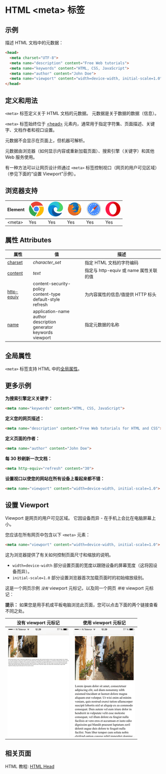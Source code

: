 HTML \<meta> 标签
===

## 示例

描述 HTML 文档中的元数据：

```html
<head>
  <meta charset="UTF-8">
  <meta name="description" content="Free Web tutorials">
  <meta name="keywords" content="HTML, CSS, JavaScript">
  <meta name="author" content="John Doe">
  <meta name="viewport" content="width=device-width, initial-scale=1.0">
</head>
```

## 定义和用法

`<meta>` 标签定义关于 HTML 文档的元数据。 元数据是关于数据的数据（信息）。

`<meta>` 标签始终位于 [\<head>](./head.md) 元素内，通常用于指定字符集、页面描述、关键字、文档作者和视口设置。

元数据不会显示在页面上，但机器可解析。

元数据由浏览器（如何显示内容或重新加载页面）、搜索引擎（关键字）和其他 Web 服务使用。

有一种方法可以让网页设计师通过 `<meta>` 标签控制视口（网页的用户可见区域）（参见下面的“设置 Viewport”示例）。

## 浏览器支持

| Element | ![chrome][1] | ![edge][2] | ![firefox][3] | ![safari][4] | ![opera][5] |
| ------- | --- | --- | --- | --- | --- |
| \<meta> | Yes | Yes | Yes | Yes | Yes |

## 属性 Attributes

| 属性 | 值 | 描述 |
| ---- | ---- | ---- |
| [charset](./meta_charset.md)       | *character\_set* | 指定 HTML 文档的字符编码 |
| [content](./meta_content.md)       | *text* | 指定与 http-equiv 或 name 属性关联的值 |
| [http-equiv](./meta_http_equiv.md) | content-security-policy<br>content-type<br>default-style<br>refresh       | 为内容属性的信息/值提供 HTTP 标头 |
| [name](./meta_name.md)             | application-name<br>author<br>description<br>generator<br>keywords<br>viewport | 指定元数据的名称 |

## 全局属性

`<meta>` 标签支持 HTML 中的[全局属性](../reference/standardattributes.md)。

## 更多示例

**为搜索引擎定义关键字：**

```html
<meta name="keywords" content="HTML, CSS, JavaScript">
```

**定义您的网页描述：**

```html
<meta name="description" content="Free Web tutorials for HTML and CSS">
```

**定义页面的作者：**

```html
<meta name="author" content="John Doe">
```

**每 30 秒刷新一次文档：**

```html
<meta http-equiv="refresh" content="30">
```

**设置视口以使您的网站在所有设备上看起来都不错：**

```html
<meta name="viewport" content="width=device-width, initial-scale=1.0">
```

## 设置 Viewport

Viewport 是网页的用户可见区域。 它因设备而异 - 在手机上会比在电脑屏幕上小。

您应该在所有网页中包含以下 `<meta>` 元素：

```html
<meta name="viewport" content="width=device-width, initial-scale=1.0">
```

这为浏览器提供了有关如何控制页面尺寸和缩放的说明。

- `width=device-width` 部分设置页面的宽度以跟随设备的屏幕宽度（这将因设备而异）。
- `initial-scale=1.0` 部分设置浏览器首次加载页面时的初始缩放级别。

这是一个网页示例 *`没有`* viewport 元标记，以及同一个网页 *`带有`* viewport 元标记：

**提示：** 如果您是用手机或平板电脑浏览此页面，您可以点击下面的两个链接查看不同之处。

没有 viewport 元标记 | 使用 viewport 元标记
---- | ----
![](../assets/responsive_viewport1.png) | ![](../assets/responsive_viewport2.png)

## 相关页面

HTML 教程: [HTML Head](../tutorial/head.md)


[1]: ../assets/chrome.svg
[2]: ../assets/edge.svg
[3]: ../assets/firefox.svg
[4]: ../assets/safari.svg
[5]: ../assets/opera.svg